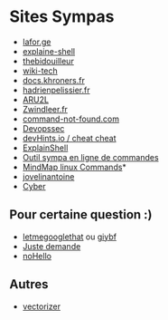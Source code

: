 # Sites Sympas

- [lafor.ge](https://lafor.ge)
- [explaine-shell](https://explainshell.com/)
- [thebidouilleur](https://thebidouilleur.xyz)
- [wiki-tech](https://wiki-tech.io)
- [docs.khroners.fr](https://docs.khroners.fr/)
- [hadrienpelissier.fr](https://cours.hadrienpelissier.fr/)
- [ARU2L](https://www.youtube.com/channel/UCNgXQ0-c5VXxSYit5srUKmA)
- [Zwindleer.fr](https://blog.zwindler.fr/)
- [command-not-found.com](https://command-not-found.com)
- [Devopssec](https://devopssec.fr/)
- [devHints.io / cheat cheat](https://devhints.io/)
- [ExplainShell](https://www.explainshell.com/)
- [Outil sympa en ligne de commandes](https://blog.stephane-robert.info/post/devops-outils-linux-indispensables/#lazydocker)
- [MindMap linux Commands](https://xmind.app/m/WwtB/)*
- [jovelinantoine](https://wiki.jovelinantoine.fr)
- [Cyber](https://security-list.js.org/#/README)

## Pour certaine question :)

- [letmegooglethat](https://letmegooglethat.com/) ou [giybf](https://giybf.com/)
- [Juste demande](https://dontasktoask.com/fr/)
- [noHello](https://nohello.net/fr/)

## Autres

- [vectorizer](https://vectorizer.ai/)